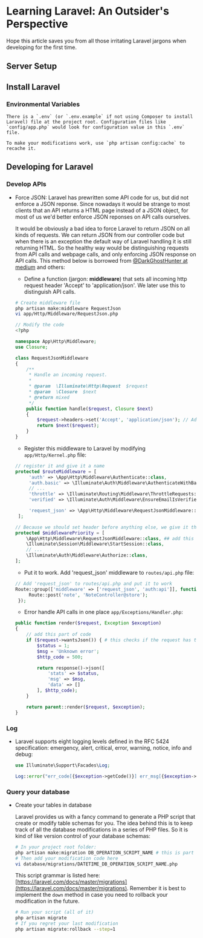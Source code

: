 # Learning Laravel: An Outsider's Perspective

Hope this article saves you from all those irritating Laravel jargons when developing for the first time.

## Server Setup

## Install Laravel

### Environmental Variables

    There is a `.env` (or `.env.example` if not using Composer to install Laravel) file at the project root. Configuration files like `config/app.php` would look for configuration value in this `.env` file.

    To make your modifications work, use `php artisan config:cache` to recache it.

## Developing for Laravel


### Develop APIs

-   Force JSON: Laravel has prewritten some API code for us, but did not enforce a JSON reponse. Since nowadays it would be strange to most clients that an API returns a HTML page instead of a JSON object, for most of us we'd better enforce JSON reponses on API calls ourselves.

    It would be obviously a bad idea to force Laravel to return JSON on all kinds of requests. We can return JSON from our controller code but when there is an exception the default way of Laravel handling it is still returning HTML. So the healthy way would be distinguishing requests from API calls and webpage calls, and only enforcing JSON response on API calls. This method below is borrowed from [@DarkGhostHunter at medium](https://medium.com/@DarkGhostHunter/laravel-convert-to-json-all-responses-automatically-c4a72b2fd3ac) and others:

    -   Define a function (jargon: **middleware**) that sets all incoming http request header 'Accept' to 'application/json'. We later use this to distinguish API calls.

    ```bash
    # Create middleware file
    php artisan make:middleware RequestJson
    vi app/Http/Middleware/RequestJson.php
    ```

    ```PHP
    // Modify the code    
    <?php

    namespace App\Http\Middleware;
    use Closure;

    class RequestJsonMiddleware
    {
        /**
         * Handle an incoming request.
         *
         * @param  \Illuminate\Http\Request  $request
         * @param  \Closure  $next
         * @return mixed
         */
        public function handle($request, Closure $next)
        {
            $request->headers->set('Accept', 'application/json'); // Add this line
            return $next($request);
        }
    }
    ```

    -   Register this middleware to Laravel by modifying `app/Http/Kernel.php` file:

    ```PHP
    // register it and give it a name
    protected $routeMiddleware = [
         'auth' => \App\Http\Middleware\Authenticate::class,
         'auth.basic' => \Illuminate\Auth\Middleware\AuthenticateWithBasicAuth::class,
         // ...
         'throttle' => \Illuminate\Routing\Middleware\ThrottleRequests::class,
         'verified' => \Illuminate\Auth\Middleware\EnsureEmailIsVerified::class,

         'request_json' => \App\Http\Middleware\RequestJsonMiddleware::class, # add this line
     ];

    // Because we should set header before anything else, we give it the highest priority
    protected $middlewarePriority = [
        \App\Http\Middleware\RequestJsonMiddleware::class, ## add this line here
        \Illuminate\Session\Middleware\StartSession::class,
        // ...
        \Illuminate\Auth\Middleware\Authorize::class,
    ];
    ```

    -   Put it to work. Add 'request_json' middleware to `routes/api.php` file:

    ```PHP
    // Add 'request_json' to routes/api.php and put it to work
    Route::group(['middleware' => ['request_json', 'auth:api']], function(){
         Route::post('note', 'NoteController@store');
     });
    ```

    -   Error handle API calls in one place `app/Exceptions/Handler.php`:

    ```PHP
    public function render($request, Exception $exception)
    {
        // add this part of code
        if ($request->wantsJson()) { # this checks if the request has the specified header
            $status = 1;
            $msg = 'Unknown error';
            $http_code = 500;

            return response()->json([
                'stats' => $status,
                'msg' => $msg,
                'data' => []
            ], $http_code);
        }

        return parent::render($request, $exception);
    }
    ```

### Log

-   Laravel supports eight logging levels defined in the RFC 5424 specification: emergency, alert, critical, error, warning, notice, info and debug:

    ```PHP
    use Illuminate\Support\Facades\Log;

    Log::error("err_code[{$exception->getCode()}] err_msg[{$exception->getMessage()}]", [ 'key'=>'value' ]);
    ```

### Query your database

-   Create your tables in database

    Laravel provides us with a fancy command to generate a PHP script that create or modify table schemas for you. The idea behind this is to keep track of all the database modifications in a series of PHP files. So it is kind of like version control of your database schemas:

    ```bash
    # In your project root folder:
    php artisan make:migration DB_OPERATION_SCRIPT_NAME # this is part of the name of the generated script
    # Then add your modification code here
    vi database/migrations/DATETIME_DB_OPERATION_SCRIPT_NAME.php
    ```

    This script grammar is listed here: [https://laravel.com/docs/master/migrations](https://laravel.com/docs/master/migrations). Remember it is best to implement the `down` method in case you need to rollback your modification in the future.

    ```bash
    # Run your script (all of it)
    php artisan migrate
    # If you regret your last modification
    php artisan migrate:rollback --step=1
    ```


